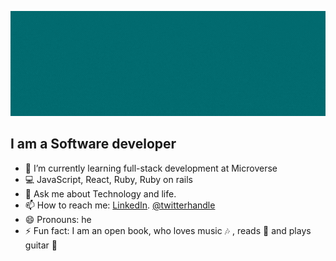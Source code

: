 ![banner gif](./images/Hi%20there.gif)


  ## I am a Software developer

- 🔭 I’m currently learning full-stack development at Microverse
- :computer: JavaScript, React, Ruby, Ruby on rails 
- 💬 Ask me about Technology and life.
- 📫 How to reach me: [LinkedIn](https://www.linkedin.com/in/tushar-singh-6b063a14b/).
                      [@twitterhandle](https://twitter.com/TusharS90674484) 
- 😄 Pronouns: he
- ⚡ Fun fact: I am an open book, who loves music :notes: , reads :open_book: and plays guitar :guitar:
